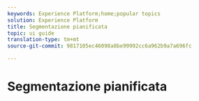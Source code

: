 ```yaml
---
keywords: Experience Platform;home;popular topics
solution: Experience Platform
title: Segmentazione pianificata
topic: ui guide
translation-type: tm+mt
source-git-commit: 9817105ec46098a8be99992cc6a962b9a7a696fc

---
```



# Segmentazione pianificata
